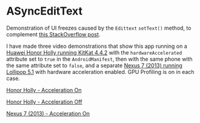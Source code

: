 # ASyncEditText

Demonstration of UI freezes caused by the `Edittext` `setText()` method, to complement [this StackOverflow post](http://stackoverflow.com/questions/29801232/edittext-performance-understanding-gpu-process-time-on-profile-gpu-rendering?noredirect=1#comment47938096_29801232).

I have made three video demonstrations that show this app running on a [Huawei Honor Holly running KitKat 4.4.2](http://www.gsmarena.com/huawei_honor_holly-6738.php) with the `hardwareAccelerated` attribute set to `true` in the `AndroidManifest`, then with the same phone with the same attribute set to `false`, and a separate [Nexus 7 (2013)
running Lollipop 5.1](http://www.gsmarena.com/asus_google_nexus_7_(2013)-5600.php) with hardware acceleration enabled. GPU Profiling is on in each case.

[Honor Holly - Acceleration On](https://drive.google.com/file/d/0BygzWY4QsrwEbWQtSjFUWFFNdWM/view?usp=sharing)

[Honor Holly - Acceleration Off](https://drive.google.com/file/d/0BygzWY4QsrwEX09aYzVSSENXZFU/view?usp=sharing)

[Nexus 7 (2013) - Acceleration On](https://drive.google.com/file/d/0BygzWY4QsrwEVkttRVN0RVlKN2c/view?usp=sharing)
